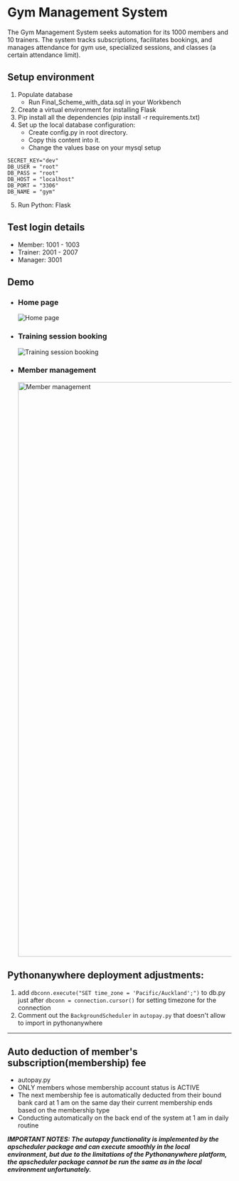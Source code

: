 # Gym Management System
The Gym Management System seeks automation for its 1000 members and 10 trainers. The system tracks subscriptions, facilitates bookings, and manages attendance for gym use, specialized sessions, and classes (a certain attendance limit).

## Setup environment

1. Populate database
    * Run Final_Scheme_with_data.sql in your Workbench
2. Create a virtual environment for installing Flask
3. Pip install all the dependencies (pip install -r requirements.txt)
4. Set up the local database configuration:
    * Create config.py in root directory.
    * Copy this content into it.
    * Change the values base on your mysql setup
```
SECRET_KEY="dev"
DB_USER = "root"
DB_PASS = "root"
DB_HOST = "localhost"
DB_PORT = "3306"
DB_NAME = "gym"
```
5. Run Python: Flask

## Test login details
* Member: 1001 - 1003
* Trainer: 2001 - 2007
* Manager: 3001

## Demo
* ### Home page
  ![Home page](https://github.com/Cookiext23/Gym-Management-System-/assets/109332897/e4b1abc5-b3a3-4fe3-aefa-2eeb3120862d)

* ### Training session booking
  ![Training session booking](https://github.com/Cookiext23/Gym-Management-System-/assets/109332897/be825c6f-2b94-469b-8c98-63341e9d4495)

* ### Member management
  <img width="1290" alt="Member management" src="https://github.com/Cookiext23/Gym-Management-System-/assets/109332897/5bf2bab1-319b-4b98-ad10-46a527ffab3b">


## Pythonanywhere deployment adjustments:
1. add `dbconn.execute("SET time_zone = 'Pacific/Auckland';")` to db.py just after `dbconn = connection.cursor()` for setting timezone for the connection
2. Comment out the `BackgroundScheduler` in `autopay.py` that doesn't allow to import in pythonanywhere


--- 
## Auto deduction of member's subscription(membership) fee 
 
* autopay.py
* ONLY members whose membership account status is ACTIVE
* The next membership fee is automatically deducted from their bound bank card at 1 am on the same day their current membership ends based on the membership type
* Conducting automatically on the back end of the system at 1 am in daily routine

***IMPORTANT NOTES: The autopay functionality is implemented by the apscheduler package and can execute smoothly in the local environment, but due to the limitations of the Pythonanywhere platform, the apscheduler package cannot be run the same as in the local environment unfortunately.***
